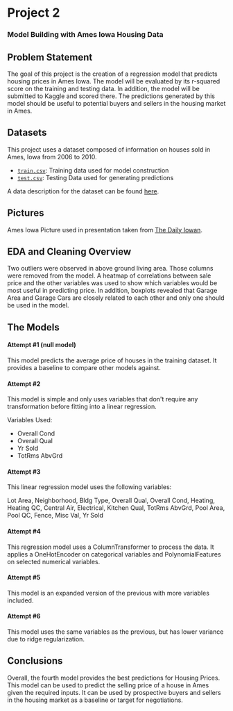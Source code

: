 # Project 2
### Model Building with Ames Iowa Housing Data

## Problem Statement
The goal of this project is the creation of a regression model that predicts housing prices in Ames Iowa. The model will be evaluated by its r-squared score on the training and testing data. In addition, the model will be submitted to Kaggle and scored there. The predictions generated by this model should be useful to potential buyers and sellers in the housing market in Ames.
## Datasets
This project uses a dataset composed of information on houses sold in Ames, Iowa from 2006 to 2010.
* [`train.csv`](./data/train.csv): Training data used for model construction
* [`test.csv`](./data/test.csv): Testing Data used for generating predictions

A data description for the dataset can be found [here](http://jse.amstat.org/v19n3/decock/DataDocumentation.txt).
## Pictures
Ames Iowa Picture used in presentation taken from [The Daily Iowan](https://dailyiowan.com/2019/09/12/ames-wins-best-college-town-in-america-iowa-city-stagnant/).
## EDA and Cleaning Overview
Two outliers were observed in above ground living area. Those columns were removed from the model. A heatmap of correlations between sale price and the other variables was used to show which variables would be most useful in predicting price. In addition, boxplots revealed that Garage Area and Garage Cars are closely related to each other and only one should be used in the model.
## The Models
#### Attempt #1 (null model)
This model predicts the average price of houses in the training dataset. It provides a baseline to compare other models against.
#### Attempt #2 
This model is simple and only uses variables that don't require any transformation before fitting into a linear regression.

Variables Used:
- Overall Cond 
- Overall Qual
- Yr Sold
- TotRms AbvGrd

#### Attempt #3
This linear regression model uses the following variables: 

Lot Area, Neighborhood, Bldg Type, Overall Qual, Overall Cond, Heating, Heating QC, Central Air, Electrical, Kitchen Qual, TotRms AbvGrd, Pool Area, Pool QC, Fence, Misc Val, Yr Sold
#### Attempt #4
This regression model uses a ColumnTransformer to process the data. It applies a OneHotEncoder on categorical variables and PolynomialFeatures on selected numerical variables.
#### Attempt #5
This model is an expanded version of the previous with more variables included.
#### Attempt #6
This model uses the same variables as the previous, but has lower variance due to ridge regularization.
## Conclusions
Overall, the fourth model provides the best predictions for Housing Prices. This model can be used to predict the selling price of a house in Ames given the required inputs. It can be used by prospective buyers and sellers in the housing market as a baseline or target for negotiations.